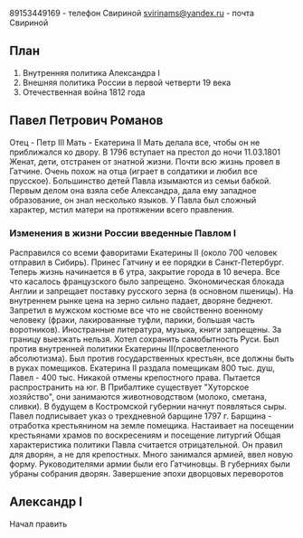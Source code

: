 89153449169 - телефон Свириной
svirinams@yandex.ru - почта Свириной

## План
1. Внутренняя политика Александра I
2. Внешняя политика России в первой четверти 19 века
3. Отечественная война 1812 года
## Павел Петрович Романов
Отец - Петр III
Мать - Екатерина II
Мать делала все, чтобы он не приближался ко двору. В 1796 вступает на престол до ночи 11.03.1801
Женат, дети, отстранен от знатной жизни. Почти всю жизнь провел в Гатчине. Очень похож на отца (играет в солдатики и любил все прусское). Большинство детей Павла изымаются из семьи бабкой. Первым делом она взяла себе Александра, дала ему западное образование, он знал несколько языков. У Павла был сложный характер, мстил матери на протяжении всего правления.
### Изменения в жизни России введенные Павлом I
Расправился со всеми фаворитами Екатерины II (около 700 человек отправил в Сибирь). Принес Гатчину и ее порядки в Санкт-Петербург. Теперь жизнь начинается в 6 утра, закрытие города в 10 вечера. Все что касалось французского было запрещено. Экономическая блокада Англии и запрещает поставку русского зерна (в основном пшеницы). На внутреннем рынке цена на зерно сильно падает, дворяне беднеют. Запретил в мужском костюме все что не свойственно военному человеку (фраки, лакированные туфли, парики, большая часть воротников). Иностранные литература, музыка, книги запрещены. За границу выезжать нельзя.
Хотел сохранить самобытность Руси. Был против внутренней политики Екатерины II(просветленного абсолютизма). Был против государственных крестьян, все должны быть в руках помещиков. Екатерина II раздала помещикам 800 тыс. душ, Павел - 400 тыс.
Никакой отмены крепостного права. Пытается распространить на юг.
В Прибалтике существует "Хуторское хозяйство", они занимаются животноводством (молоко, сметана, сливки). В будущем в Костромской губернии начнут появляться сыры.
Павел подписывает указ о трехдневной барщине 1797 г. Барщина - отработка крестьянином на земле помещика. Настаивает на посещении крестьянами храмов по воскресениям и посещение литургий
Общая характеристика политики Павла считается отрицательной. Он правил для дворян, а не для крепостных. Много занимался армией, ввел новую форму. Руководителями армии были его Гатчиновцы. В губерниях были убраны собрания дворян.
Завершение эпохи дворцовых переворотов

## Алекcандр I
Начал править 